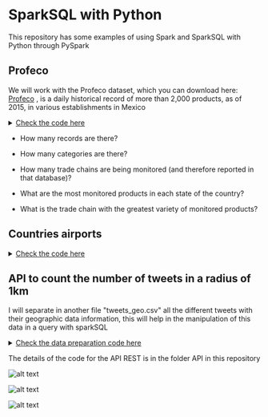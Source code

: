 # SparkSQL with Python

<p>

This repository has some examples of using Spark and SparkSQL with Python through PySpark

## Profeco

We will work with the Profeco dataset, which you can download here: [Profeco](https://drive.google.com/uc?export=download&id=0B-4W2dww7ELNazFfOFVhNG5vckE) , is a daily historical record of more than 2,000 products, as of 2015, in various establishments in Mexico

<details closed>
<summary> <a href="https://wittline.github.io/SparkSQL-with-Python/Profeco.html">Check the code here</a> </summary>
</details>

* How many records are there?

* How many categories are there?

* How many trade chains are being monitored (and therefore reported in that database)?

* What are the most monitored products in each state of the country?

* What is the trade chain with the greatest variety of monitored products?


## Countries airports


<details closed>
<summary> <a href="https://wittline.github.io/SparkSQL-with-Python/Airports.html">Check the code here</a> </summary>
</details>


## API to count the number of tweets in a radius of 1km

I will separate in another file "tweets_geo.csv" all the different tweets with their geographic data information, this will help in the manipulation of this data in a query with sparkSQL

<details closed>
<summary> <a href="https://wittline.github.io/SparkSQL-with-Python/Tweet_Count.html">Check the data preparation code here</a> </summary>
</details>

The details of the code for the API REST is in the folder API in this repository

![alt text](https://wittline.github.io/SparkSQL-with-Python/images/api1.PNG)

![alt text](https://wittline.github.io/SparkSQL-with-Python/images/api2.PNG)

![alt text](https://wittline.github.io/SparkSQL-with-Python/images/api3.PNG)


</p>

